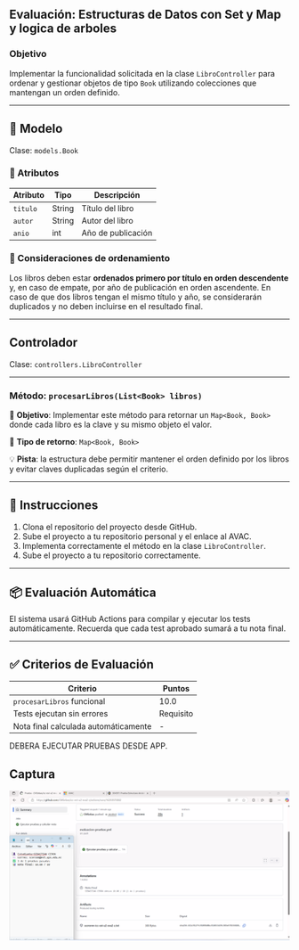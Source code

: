 
##  Evaluación: Estructuras de Datos con Set y Map y logica de arboles

### Objetivo

Implementar la funcionalidad solicitada en la clase `LibroController` para ordenar y gestionar objetos de tipo `Book` utilizando colecciones que mantengan un orden definido.

---

## 🧩 Modelo

Clase: `models.Book`

### 📑 Atributos

| Atributo | Tipo   | Descripción        |
| -------- | ------ | ------------------ |
| `titulo` | String | Título del libro   |
| `autor`  | String | Autor del libro    |
| `anio`   | int    | Año de publicación |

### 🧠 Consideraciones de ordenamiento

Los libros deben estar **ordenados primero por título en orden descendente** y, en caso de empate, por año de publicación en orden ascendente. En caso de que dos libros tengan el mismo título y año, se considerarán duplicados y no deben incluirse en el resultado final.

---

## Controlador

Clase: `controllers.LibroController`

---



###  Método: `procesarLibros(List<Book> libros)`

🔹 **Objetivo**: Implementar este método para retornar un `Map<Book, Book>` donde cada libro es la clave y su mismo objeto el valor.

🔸 **Tipo de retorno**: `Map<Book, Book>`

💡 **Pista**: la estructura debe permitir mantener el orden definido por los libros y evitar claves duplicadas según el criterio.

---

## 📌 Instrucciones

1. Clona el repositorio del proyecto desde GitHub.
2. Sube el proyecto a tu repositorio personal y el enlace al AVAC.
3. Implementa correctamente el método en la clase `LibroController`.
4. Sube el proyecto a tu repositorio correctamente.

---

## 📦 Evaluación Automática

El sistema usará GitHub Actions para compilar y ejecutar los tests automáticamente.
Recuerda que cada test aprobado sumará a tu nota final.

---

## ✅ Criterios de Evaluación

| Criterio                             | Puntos    |
| ------------------------------------ | --------- |
| `procesarLibros` funcional           | 10.0      |
| Tests ejecutan sin errores           | Requisito |
| Nota final calculada automáticamente | -         |

DEBERA EJECUTAR PRUEBAS DESDE APP.

## Captura

![alt text](image.png)